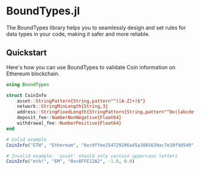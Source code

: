 # BoundTypes.jl

The BoundTypes library helps you to seamlessly design and set rules for data types in your code, making it safer and more reliable.

## Quickstart

Here's how you can use BoundTypes to validate Coin information on Ethereum blockchain.

```julia
using BoundTypes

struct CoinInfo
    asset::StringPattern{String,pattern"^([A-Z]+)$"}
    network::StringMinLength{String,3}
    address::StringFixedLength{StringPattern{String,pattern"^0x([abcdef0-9]+)$"},40}
    deposit_fee::NumberNonNegative{Float64}
    withdrawal_fee::NumberPositive{Float64}
end

# Valid example
CoinInfo("ETH", "Ethereum", "0xc0ffee254729296a45a3885639ac7e10f9d549", 0.0, 0.01)

# Invalid example: 'asset' should only contain uppercase letters
CoinInfo("eth!", "EM", "0xc0FFE12A2", -1.0, 0.0)
```
